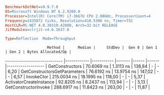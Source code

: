 ```ini

BenchmarkDotNet=v0.9.7.0
OS=Microsoft Windows NT 6.2.9200.0
Processor=Intel(R) Core(TM) i7-3667U CPU 2.00GHz, ProcessorCount=4
Frequency=2435872 ticks, Resolution=410.5306 ns, Timer=TSC
HostCLR=MS.NET 4.0.30319.42000, Arch=32-bit RELEASE
JitModules=clrjit-v4.6.1637.0

Type=Reflection  Mode=Throughput  

```
                       Method |      Median |     StdDev |  Gen 0 | Gen 1 | Gen 2 | Bytes Allocated/Op |
----------------------------- |------------ |----------- |------- |------ |------ |------------------- |
              GetConstructors |  70.6069 ns |  1.3113 ns | 138,84 |     - |     - |               6,20 |
 GetConstructorsGetParameters |  76.6192 ns | 13.9754 ns | 147,02 |     - |     - |               6,57 |
                   InvokeCtor | 215.0034 ns | 18.1995 ns | 118,00 |     - |     - |               5,37 |
      ActivatorCreateInstance |  92.8205 ns |  6.2437 ns | 113,94 |     - |     - |               5,13 |
         GetConstructorInvoke | 288.6917 ns | 11.8423 ns | 263,00 |     - |     - |              11,87 |

